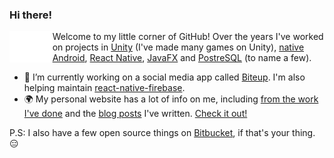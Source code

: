 ### Hi there! 
<img align="left" src="https://github.com/andersonaddo/andersonaddo/blob/master/hello.gif" height="50" />

Welcome to my little corner of GitHub!
Over the years I've worked on projects in [Unity](https://unity.com/) (I've made many games on Unity), [native Android](https://developer.android.com/studio), [React Native](https://reactnative.dev/), [JavaFX](https://openjfx.io/) and [PostreSQL](https://www.postgresql.org/) (to name a few).

- 🔭 I’m currently working on a social media app called [Biteup](https://github.com/biteup). I'm also helping maintain [react-native-firebase](https://github.com/invertase/react-native-firebase).
- 🌍 My personal website has a lot of info on me, including [from the work I've done](https://www.loadingdeveloper.com/my-work/) and the [blog posts](https://www.loadingdeveloper.com/my-work/) I've written. [Check it out!](https://www.loadingdeveloper.com)

P.S: I also have a few open source things on [Bitbucket](bitbucket.org/andersonaddo), if that's your thing. 😑
